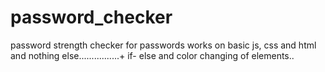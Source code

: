 # password_checker
password strength checker for passwords
works on basic js, css and html and nothing else................+ if- else and color changing of elements..
